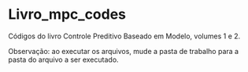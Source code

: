# Livro_mpc_codes
Códigos do livro Controle Preditivo Baseado em Modelo, volumes 1 e 2.


Observação: ao executar os arquivos, mude a pasta de trabalho para a pasta do arquivo a ser executado.